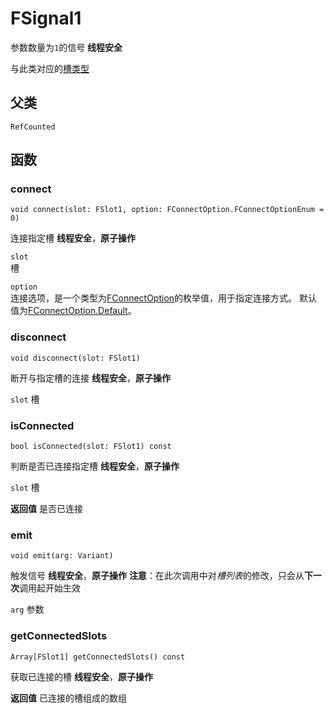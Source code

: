 # FSignal1
参数数量为`1`的信号
**线程安全**

与此类对应的[槽类型](FSlot1.md)

## 父类
`RefCounted`

## 函数

### connect
```gdscript
void connect(slot: FSlot1, option: FConnectOption.FConnectOptionEnum = 0)
```
连接指定槽
**线程安全**，**原子操作**

`slot`  
槽

`option`  
连接选项，是一个类型为[FConnectOption](FConnectOption.md)的枚举值，用于指定连接方式。
默认值为[FConnectOption.Default](FConnectOption.md#default)。

### disconnect
```gdscript
void disconnect(slot: FSlot1)
```
断开与指定槽的连接
**线程安全**，**原子操作**

`slot`
槽

### isConnected
```gdscript
bool isConnected(slot: FSlot1) const
```
判断是否已连接指定槽
**线程安全**，**原子操作**

`slot`
槽

**返回值**
是否已连接

### emit
```gdscript
void emit(arg: Variant)
```
触发信号
**线程安全**，**原子操作**
**注意**：在此次调用中对*槽列表*的修改，只会从**下一次**调用起开始生效

`arg`
参数

### getConnectedSlots
```gdscript
Array[FSlot1] getConnectedSlots() const
```
获取已连接的槽
**线程安全**，**原子操作**

**返回值**
已连接的槽组成的数组
